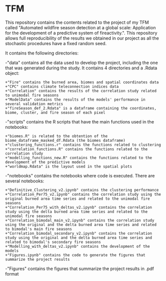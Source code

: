 # TFM
This repository contains the contents related to the project of my TFM called "Automated wildfire season detection at a global scale:  Application for the development of a predictive system of fireactivity.". This repository allows full reproducibility of the results we obtained in our project as all the stochastic procedures have a fixed random seed.

It contains the following directories:

-"data" contains all the data used to develop the project, including the one that was generated during the study. It contains 4 directories and a .Rdata object:
	
	+"Fire" contains the burned area, biomes and spatial coordinates data
	+"CPC" contains climate teleconnection indices data
	+"Correlation" contains the results of the correlation study related to unimodal fire seasons
	+"ModelData" contains the results of the models' performance in several validation metrics
	+"fireSeason_def_2.Rdata" is a dataframe containing the coordinates, biome, cluster, and fire season of each pixel

-"scripts" contains the R scripts that have the main functions used in the notebooks:
	
	+"biomes.R" is related to the obtention of the biome_dataframe_masked_df.Rdata (the biomes dataframe)
	+"clustering_functions.r" contains the functions related to clustering
	+"correlation_functions.R" contains the functions related to the correlation study
	+"modelling_functions_new.R" contains the functions related to the development of the predictive models
	+"worldmap.Rdata" is the layout used in the spatial plots

-"notebooks" contains the notebooks where code is executed. There are several notebooks:
	
	+"Definitive_Clustering_v2.ipynb" contains the clustering performance
	+"Correlation_Per75_v2.ipynb" contains the correlation study using the original burned area time series and related to the unimodal fire seasons
	+"Correlation_Per75_with_deltas_v2.ipynb" contains the correlation study using the delta burned area time series and related to the unimodal fire seasons
	+"Correlation_bimodal_main_v2.ipynb" contains the correlation study using the original and the delta burned area time series and related to bimodal's main fire seasons
	+"Correlation_bimodal_secondary_v2.ipynb" contains the correlation study using the original and the delta burned area time series and related to bimodal's secondary fire seasons
	+"Modelling_with_deltas_v2.ipynb" contains the development of the models
	+"Figures.ipynb" contains the code to generate the figures that summarize the project results

-"Figures" contains the figures that summarize the project results in .pdf format
